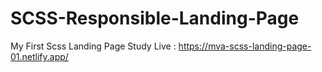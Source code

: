 # SCSS-Responsible-Landing-Page
My First Scss Landing Page Study
Live : <a href="https://mva-scss-landing-page-01.netlify.app/">https://mva-scss-landing-page-01.netlify.app/</a>

